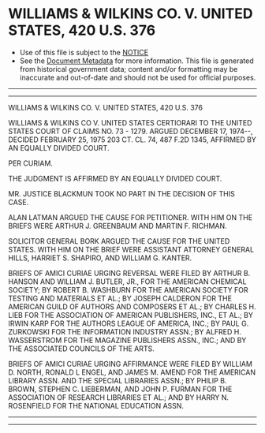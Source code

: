---
---

# WILLIAMS & WILKINS CO. V. UNITED STATES, 420 U.S. 376

* Use of this file is subject to the [NOTICE](https://github.com/publicdocs/notice/blob/master/NOTICE)
* See the [Document Metadata](../../../) for more information.
  This file is generated from historical government data; content and/or formatting may be inaccurate and out-of-date and should not be used for official purposes.

----------
----------

WILLIAMS & WILKINS CO. V. UNITED STATES, 420 U.S. 376

WILLIAMS & WILKINS CO V. UNITED STATES CERTIORARI TO THE UNITED STATES COURT OF CLAIMS NO. 73 - 1279.  ARGUED DECEMBER 17, 1974--, DECIDED FEBRUARY 25, 1975 203 CT. CL. 74, 487 F.2D 1345, AFFIRMED BY AN EQUALLY DIVIDED COURT.

PER CURIAM.

THE JUDGMENT IS AFFIRMED BY AN EQUALLY DIVIDED COURT.

MR. JUSTICE BLACKMUN TOOK NO PART IN THE DECISION OF THIS CASE.

ALAN LATMAN ARGUED THE CAUSE FOR PETITIONER.  WITH HIM ON THE BRIEFS WERE ARTHUR J. GREENBAUM AND MARTIN F. RICHMAN.

SOLICITOR GENERAL BORK ARGUED THE CAUSE FOR THE UNITED STATES.  WITH HIM ON THE BRIEF WERE ASSISTANT ATTORNEY GENERAL HILLS, HARRIET S. SHAPIRO, AND WILLIAM G. KANTER.

BRIEFS OF AMICI CURIAE URGING REVERSAL WERE FILED BY ARTHUR B. HANSON AND WILLIAM J. BUTLER, JR., FOR THE AMERICAN CHEMICAL SOCIETY; BY ROBERT B. WASHBURN FOR THE AMERICAN SOCIETY FOR TESTING AND MATERIALS ET AL.; BY JOSEPH CALDERON FOR THE AMERICAN GUILD OF AUTHORS AND COMPOSERS ET AL.; BY CHARLES H. LIEB FOR THE ASSOCIATION OF AMERICAN PUBLISHERS, INC., ET AL.; BY IRWIN KARP FOR THE AUTHORS LEAGUE OF AMERICA, INC.; BY PAUL G. ZURKOWSKI FOR THE INFORMATION INDUSTRY ASSN.; BY ALFRED H. WASSERSTROM FOR THE MAGAZINE PUBLISHERS ASSN., INC.; AND BY THE ASSOCIATED COUNCILS OF THE ARTS.

BRIEFS OF AMICI CURIAE URGING AFFIRMANCE WERE FILED BY WILLIAM D. NORTH, RONALD L ENGEL, AND JAMES M. AMEND FOR THE AMERICAN LIBRARY ASSN. AND THE SPECIAL LIBRARIES ASSN.; BY PHILIP B. BROWN, STEPHEN C. LIEBERMAN, AND JOHN P. FURMAN FOR THE ASSOCIATION OF RESEARCH LIBRARIES ET AL.; AND BY HARRY N. ROSENFIELD FOR THE NATIONAL EDUCATION ASSN.


----------
----------

